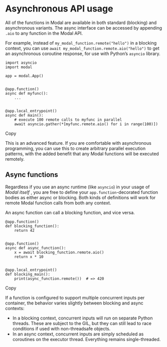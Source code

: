 # Asynchronous API usage

All of the functions in Modal are available in both standard (blocking) and
asynchronous variants. The async interface can be accessed by appending `.aio`
to any function in the Modal API.

For example, instead of `my_modal_function.remote("hello")` in a blocking
context, you can use `await my_modal_function.remote.aio("hello")` to get an
asynchronous coroutine response, for use with Python’s `asyncio` library.

    
    
    import asyncio
    import modal
    
    app = modal.App()
    
    
    @app.function()
    async def myfunc():
        ...
    
    
    @app.local_entrypoint()
    async def main():
        # execute 100 remote calls to myfunc in parallel
        await asyncio.gather(*[myfunc.remote.aio() for i in range(100)])

Copy

This is an advanced feature. If you are comfortable with asynchronous
programming, you can use this to create arbitrary parallel execution patterns,
with the added benefit that any Modal functions will be executed remotely.

## Async functions

Regardless if you use an async runtime (like `asyncio`) in your usage of
_Modal itself_ , you are free to define your `app.function`-decorated function
bodies as either async or blocking. Both kinds of definitions will work for
remote Modal function calls from both any context.

An async function can call a blocking function, and vice versa.

    
    
    @app.function()
    def blocking_function():
        return 42
    
    
    @app.function()
    async def async_function():
        x = await blocking_function.remote.aio()
        return x * 10
    
    
    @app.local_entrypoint()
    def blocking_main():
        print(async_function.remote())  # => 420

Copy

If a function is configured to support multiple concurrent inputs per
container, the behavior varies slightly between blocking and async contexts:

  * In a blocking context, concurrent inputs will run on separate Python threads. These are subject to the GIL, but they can still lead to race conditions if used with non-threadsafe objects.
  * In an async context, concurrent inputs are simply scheduled as coroutines on the executor thread. Everything remains single-threaded.

